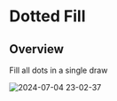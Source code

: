 # Dotted Fill
## Overview
Fill all dots in a single draw

![2024-07-04 23-02-37](https://github.com/HorneOnne/Freelance-DottedFill/assets/65548001/3c0ba926-333a-4aaf-9a00-d6047423d5f8)

